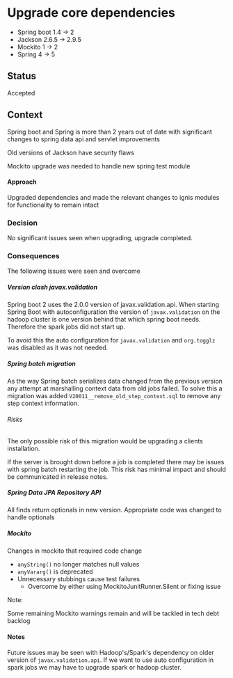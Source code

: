 # Upgrade core dependencies
- Spring boot 1.4 -> 2
- Jackson 2.6.5 -> 2.9.5
- Mockito 1 -> 2
- Spring 4 -> 5

## Status 
Accepted

## Context
Spring boot and Spring is more than 2 years out of date with significant changes to spring data api
and servlet improvements

Old versions of Jackson have security flaws

Mockito upgrade was needed to handle new spring test module

#### Approach
Upgraded dependencies and made the relevant changes to ignis modules for functionality to remain intact



### Decision
No significant issues seen when upgrading, upgrade completed.

### Consequences
The following issues were seen and overcome

##### Version clash javax.validation
Spring boot 2 uses the 2.0.0 version of javax.validation.api. When starting Spring Boot with autoconfiguration
the version of `javax.validation` on the hadoop cluster is one version behind that which spring boot needs. Therefore the 
spark jobs did not start up.

To avoid this the auto configuration for `javax.validation` and `org.togglz` was disabled as it was not needed.

##### Spring batch migration
As the way Spring batch serializes data changed from the previous version any attempt at marshalling context data
from old jobs failed. To solve this a migration was added `V20011__remove_old_step_context.sql` to remove any step 
context information.

###### Risks
The only possible risk of this migration would be upgrading a clients installation.

If the server is brought down before a job is completed there may be issues with spring batch restarting the job.
This risk has minimal impact and should be communicated in release notes.

##### Spring Data JPA Repository API
All finds return optionals in new version. Appropriate code was changed to handle optionals

##### Mockito
Changes in mockito that required code change
- `anyString()` no longer matches null values
- `anyVararg()` is deprecated
- Unnecessary stubbings cause test failures
    - Overcome by either using MockitoJunitRunner.Silent or fixing issue

Note:

Some remaining Mockito warnings remain and will be tackled in tech debt backlog

#### Notes
Future issues may be seen with Hadoop's/Spark's dependency on older version of `javax.validation.api`. If we want to use
auto configuration in spark jobs we may have to upgrade spark or hadoop cluster.